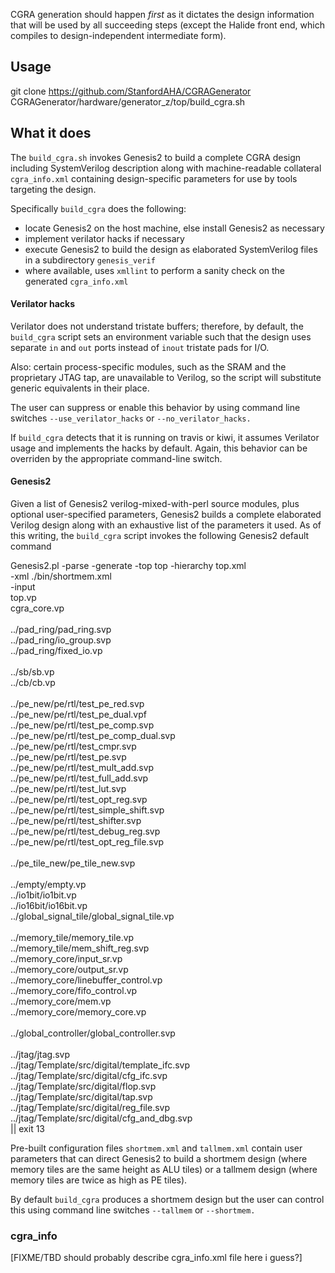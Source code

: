 CGRA generation should happen *first* as it dictates the design
information that will be used by all succeeding steps (except the
Halide front end, which compiles to design-independent intermediate
form).

## Usage

  git clone https://github.com/StanfordAHA/CGRAGenerator
  CGRAGenerator/hardware/generator_z/top/build_cgra.sh

## What it does

The `build_cgra.sh` invokes Genesis2 to build a complete CGRA design
including SystemVerilog description along with machine-readable
collateral `cgra_info.xml` containing design-specific parameters for
use by tools targeting the design.

Specifically `build_cgra` does the following:
* locate Genesis2 on the host machine, else install Genesis2 as necessary
* implement verilator hacks if necessary
* execute Genesis2 to build the design as elaborated SystemVerilog files in a subdirectory `genesis_verif`
* where available, uses `xmllint` to perform a sanity check on the generated `cgra_info.xml`

#### Verilator hacks

Verilator does not understand tristate buffers; therefore, by default,
the `build_cgra` script sets an environment variable such that the
design uses separate `in` and `out` ports instead of `inout` tristate
pads for I/O.  

Also: certain process-specific modules, such as the SRAM and the
proprietary JTAG tap, are unavailable to Verilog, so the script will
substitute generic equivalents in their place.

The user can suppress or enable this behavior by using command
line switches `--use_verilator_hacks` or `--no_verilator_hacks.`

If `build_cgra` detects that it is running on travis or kiwi, it
assumes Verilator usage and implements the hacks by default.  Again,
this behavior can be overriden by the appropriate command-line switch.


#### Genesis2

Given a list of Genesis2 verilog-mixed-with-perl source modules, plus
optional user-specified parameters, Genesis2 builds a complete
elaborated Verilog design along with an exhaustive list of the
parameters it used.  As of this writing, the `build_cgra` script
invokes the following Genesis2 default command

  Genesis2.pl -parse -generate -top top -hierarchy top.xml \
    -xml ./bin/shortmem.xml \
    -input \
    top.vp \
    cgra_core.vp \
    \
    ../pad_ring/pad_ring.svp \
    ../pad_ring/io_group.svp \
    ../pad_ring/fixed_io.vp \
    \
    ../sb/sb.vp \
    ../cb/cb.vp \
    \
    ../pe_new/pe/rtl/test_pe_red.svp \
    ../pe_new/pe/rtl/test_pe_dual.vpf \
    ../pe_new/pe/rtl/test_pe_comp.svp \
    ../pe_new/pe/rtl/test_pe_comp_dual.svp \
    ../pe_new/pe/rtl/test_cmpr.svp \
    ../pe_new/pe/rtl/test_pe.svp \
    ../pe_new/pe/rtl/test_mult_add.svp \
    ../pe_new/pe/rtl/test_full_add.svp \
    ../pe_new/pe/rtl/test_lut.svp      \
    ../pe_new/pe/rtl/test_opt_reg.svp  \
    ../pe_new/pe/rtl/test_simple_shift.svp \
    ../pe_new/pe/rtl/test_shifter.svp  \
    ../pe_new/pe/rtl/test_debug_reg.svp  \
    ../pe_new/pe/rtl/test_opt_reg_file.svp  \
    \
    ../pe_tile_new/pe_tile_new.svp \
    \
    ../empty/empty.vp \
    ../io1bit/io1bit.vp \
    ../io16bit/io16bit.vp \
    ../global_signal_tile/global_signal_tile.vp \
    \
    ../memory_tile/memory_tile.vp \
    ../memory_tile/mem_shift_reg.svp \
    ../memory_core/input_sr.vp \
    ../memory_core/output_sr.vp \
    ../memory_core/linebuffer_control.vp \
    ../memory_core/fifo_control.vp \
    ../memory_core/mem.vp \
    ../memory_core/memory_core.vp \
    \
    ../global_controller/global_controller.svp \
    \
    ../jtag/jtag.svp \
    ../jtag/Template/src/digital/template_ifc.svp \
    ../jtag/Template/src/digital/cfg_ifc.svp \
    ../jtag/Template/src/digital/flop.svp \
    ../jtag/Template/src/digital/tap.svp \
    ../jtag/Template/src/digital/reg_file.svp \
    ../jtag/Template/src/digital/cfg_and_dbg.svp \
    || exit 13

Pre-built configuration files `shortmem.xml` and `tallmem.xml` contain
user parameters that can direct Genesis2 to build a shortmem design
(where memory tiles are the same height as ALU tiles) or a tallmem
design (where memory tiles are twice as high as PE tiles).

By default `build_cgra` produces a shortmem design but the user can
control this using command line switches `--tallmem` or `--shortmem.`

### cgra_info

[FIXME/TBD should probably describe cgra_info.xml file here i guess?]

